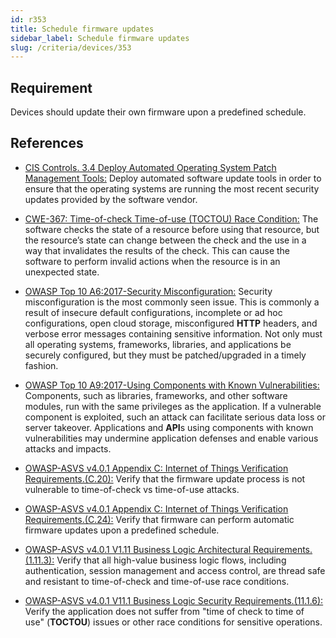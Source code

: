 ```yaml
---
id: r353
title: Schedule firmware updates
sidebar_label: Schedule firmware updates
slug: /criteria/devices/353
---
```


## Requirement

Devices should update their own firmware
upon a predefined schedule.

## References

- [CIS Controls. 3.4 Deploy Automated Operating System Patch Management Tools:](https://www.cisecurity.org/controls/)
Deploy automated software update tools
in order to ensure
that the operating systems
are running the most recent security updates
provided by the software vendor.

- [CWE-367: Time-of-check Time-of-use (TOCTOU) Race Condition:](https://cwe.mitre.org/data/definitions/367.html)
The software checks the state
of a resource before using that resource,
but the resource’s state can change
between the check and the use in a way
that invalidates the results of the check.
This can cause the software
to perform invalid actions
when the resource
is in an unexpected state.

- [OWASP Top 10 A6:2017-Security Misconfiguration:](https://owasp.org/www-project-top-ten/OWASP_Top_Ten_2017/Top_10-2017_A6-Security_Misconfiguration)
Security misconfiguration
is the most commonly seen issue.
This is commonly a result
of insecure default configurations,
incomplete or ad hoc configurations,
open cloud storage,
misconfigured **HTTP** headers,
and verbose error messages
containing sensitive information.
Not only must all operating systems,
frameworks, libraries,
and applications be securely configured,
but they must be patched/upgraded
in a timely fashion.

- [OWASP Top 10 A9:2017-Using Components with Known Vulnerabilities:](https://owasp.org/www-project-top-ten/OWASP_Top_Ten_2017/Top_10-2017_A9-Using_Components_with_Known_Vulnerabilities)
Components,
such as libraries,
frameworks,
and other software modules,
run with the same privileges
as the application.
If a vulnerable component
is exploited,
such an attack can facilitate
serious data loss or server takeover.
Applications and **API**s using components
with known vulnerabilities
may undermine application defenses
and enable various attacks
and impacts.

- [OWASP-ASVS v4.0.1 Appendix C: Internet of Things Verification Requirements.(C.20):](https://owasp.org/www-project-application-security-verification-standard/)
Verify that the firmware update process
is not vulnerable to time-of-check
vs time-of-use attacks.

- [OWASP-ASVS v4.0.1 Appendix C: Internet of Things Verification Requirements.(C.24):](https://owasp.org/www-project-application-security-verification-standard/)
Verify that firmware
can perform automatic firmware updates
upon a predefined schedule.

- [OWASP-ASVS v4.0.1 V1.11 Business Logic Architectural Requirements.(1.11.3):](https://owasp.org/www-project-application-security-verification-standard/)
Verify that all high-value business logic flows,
including authentication,
session management and access control,
are thread safe and resistant
to time-of-check
and time-of-use race conditions.

- [OWASP-ASVS v4.0.1 V11.1 Business Logic Security Requirements.(11.1.6):](https://owasp.org/www-project-application-security-verification-standard/)
Verify the application does not suffer
from "time of check to time of use"
(**TOCTOU**) issues
or other race conditions
for sensitive operations.
